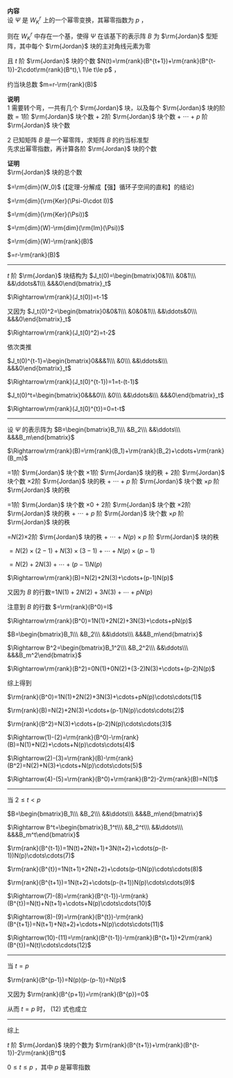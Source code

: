 **内容**  
设 $\Psi$ 是 $W^r_K$ 上的一个幂零变换，其幂零指数为 $p$ ，  
  
则在 $W^r_K$ 中存在一个基，使得 $\Psi$ 在该基下的表示阵 $B$ 为 $\rm{Jordan}$ 型矩阵，其中每个 $\rm{Jordan}$ 块的主对角线元素为零  
  
且 $t$ 阶 $\rm{Jordan}$ 块的个数 $N(t)=\rm{rank}(B^{t+1})+\rm{rank}(B^{t-1})-2\cdot\rm{rank}(B^t),\ 1\le t\le p$ ，  
  
约当块总数 $m=r-\rm{rank}(B)$  
  
**说明**  
1 需要转个弯，一共有几个 $\rm{Jordan}$ 块，以及每个 $\rm{Jordan}$ 块的阶数 = 1阶 $\rm{Jordan}$ 块个数 + 2阶 $\rm{Jordan}$ 块个数 + $\cdots$ + $p$ 阶 $\rm{Jordan}$ 块个数  
  
2 已知矩阵 $B$ 是一个幂零阵，求矩阵 $B$ 的约当标准型  
先求出幂零指数，再计算各阶 $\rm{Jordan}$ 块的个数  
  
**证明**  
$\rm{Jordan}$ 块的总个数  
  
$=\rm{dim}(W_0)$ (【定理-分解成【强】循环子空间的直和】的结论)  
  
$=\rm{dim}(\rm{Ker}(\Psi-0\cdot I))$  
  
$=\rm{dim}(\rm{Ker}(\Psi))$  
  
$=\rm{dim}(W)-\rm{dim}(\rm{Im}(\Psi))$  
  
$=\rm{dim}(W)-\rm{rank}(B)$  
  
$=r-\rm{rank}(B)$  
  
---  
  
$t$ 阶 $\rm{Jordan}$ 块结构为 $J_t(0)=\begin{bmatrix}0&1\\\ &0&1\\\ &&\ddots&1\\\ &&&0\end{bmatrix}_t$  
  
$\Rightarrow\rm{rank}(J_t(0))=t-1$  
  
又因为 $J_t(0)^2=\begin{bmatrix}0&0&1\\\ &0&0&1\\\ &&\ddots&0\\\ &&&0\end{bmatrix}_t$  
  
$\Rightarrow\rm{rank}(J_t(0)^2)=t-2$  
  
依次类推  
  
$J_t(0)^{t-1}=\begin{bmatrix}0&&&1\\\ &0\\\ &&\ddots&\\\ &&&0\end{bmatrix}_t$  
  
$\Rightarrow\rm{rank}(J_t(0)^{t-1})=1=t-(t-1)$  
  
$J_t(0)^t=\begin{bmatrix}0&&&0\\\ &0\\\ &&\ddots&\\\ &&&0\end{bmatrix}_t$  
  
$\Rightarrow\rm{rank}(J_t(0)^{t})=0=t-t$  
  
---  
  
设 $\Psi$ 的表示阵为 $B=\begin{bmatrix}B_1\\\ &B_2\\\ &&\ddots\\\ &&&B_m\end{bmatrix}$  
  
$\Rightarrow\rm{rank}(B)=\rm{rank}(B_1)+\rm{rank}(B_2)+\cdots+\rm{rank}(B_m)$  
  
=1阶 $\rm{Jordan}$ 块个数 $\times$1阶 $\rm{Jordan}$ 块的秩 + 2阶 $\rm{Jordan}$ 块个数 $\times$2阶 $\rm{Jordan}$ 块的秩 + $\cdots$ + $p$ 阶 $\rm{Jordan}$ 块个数 $\times p$ 阶 $\rm{Jordan}$ 块的秩  
  
=1阶 $\rm{Jordan}$ 块个数 $\times0$ + 2阶 $\rm{Jordan}$ 块个数 $\times$2阶 $\rm{Jordan}$ 块的秩 + $\cdots$ + $p$ 阶 $\rm{Jordan}$ 块个数 $\times p$ 阶 $\rm{Jordan}$ 块的秩  
  
=$N(2)\times$2阶 $\rm{Jordan}$ 块的秩 + $\cdots$ + $N(p)\times p$ 阶 $\rm{Jordan}$ 块的秩  
  
$=N(2)\times(2-1)+N(3)\times(3-1)+\cdots+N(p)\times(p-1)$  
  
$=N(2)+2N(3)+\cdots+(p-1)N(p)$  
  
$\Rightarrow\rm{rank}(B)=N(2)+2N(3)+\cdots+(p-1)N(p)$  
  
又因为 $B$ 的行数=$1N(1)+2N(2)+3N(3)+\cdots+pN(p)$  
  
注意到 $B$ 的行数 $=\rm{rank}(B^0)=I$  
  
$\Rightarrow\rm{rank}(B^0)=1N(1)+2N(2)+3N(3)+\cdots+pN(p)$  
  
$B=\begin{bmatrix}B_1\\\ &B_2\\\ &&\ddots\\\ &&&B_m\end{bmatrix}$  
  
$\Rightarrow B^2=\begin{bmatrix}B_1^2\\\ &B_2^2\\\ &&\ddots\\\ &&&B_m^2\end{bmatrix}$  
  
$\Rightarrow\rm{rank}(B^2)=0N(1)+0N(2)+(3-2)N(3)+\cdots+(p-2)N(p)$  
  
综上得到  
  
$\rm{rank}(B^0)=1N(1)+2N(2)+3N(3)+\cdots+pN(p)\cdots\cdots(1)$  
  
$\rm{rank}(B)=N(2)+2N(3)+\cdots+(p-1)N(p)\cdots\cdots(2)$  
  
$\rm{rank}(B^2)=N(3)+\cdots+(p-2)N(p)\cdots\cdots(3)$  
  
$\Rightarrow(1)-(2)=\rm{rank}(B^0)-\rm{rank}(B)=N(1)+N(2)+\cdots+N(p)\cdots\cdots(4)$  
  
$\Rightarrow(2)-(3)=\rm{rank}(B)-\rm{rank}(B^2)=N(2)+N(3)+\cdots+N(p)\cdots\cdots(5)$  
  
$\Rightarrow(4)-(5)=\rm{rank}(B^0)+\rm{rank}(B^2)-2\rm{rank}(B)=N(1)$  
  
---  
  
当 $2\le t<p$  
  
$B=\begin{bmatrix}B_1\\\ &B_2\\\ &&\ddots\\\ &&&B_m\end{bmatrix}$  
  
$\Rightarrow B^t=\begin{bmatrix}B_1^t\\\ &B_2^t\\\ &&\ddots\\\ &&&B_m^t\end{bmatrix}$  
  
$\rm{rank}(B^{t-1})=1N(t)+2N(t+1)+3N(t+2)+\cdots(p-(t-1))N(p)\cdots\cdots(7)$  
  
$\rm{rank}(B^{t})=1N(t+1)+2N(t+2)+\cdots(p-t)N(p)\cdots\cdots(8)$  
  
$\rm{rank}(B^{t+1})=1N(t+2)+\cdots(p-(t+1))N(p)\cdots\cdots(9)$  
  
$\Rightarrow(7)-(8)=\rm{rank}(B^{t-1})-\rm{rank}(B^{t})=N(t)+N(t+1)+\cdots+N(p)\cdots\cdots(10)$  
  
$\Rightarrow(8)-(9)=\rm{rank}(B^{t})-\rm{rank}(B^{t+1})=N(t+1)+N(t+2)+\cdots+N(p)\cdots\cdots(11)$  
  
$\Rightarrow(10)-(11)=\rm{rank}(B^{t-1})-\rm{rank}(B^{t+1})+2\rm{rank}(B^{t})=N(t)\cdots\cdots(12)$  
  
---  
  
当 $t=p$  
  
$\rm{rank}(B^{p-1})=N(p)(p-(p-1))=N(p)$  
  
又因为 $\rm{rank}(B^{p+1})=\rm{rank}(B^{p})=0$  
  
从而 $t=p$ 时， $(12)$ 式也成立  
  
---  
  
综上  
  
$t$ 阶 $\rm{Jordan}$ 块的个数为 $\rm{rank}(B^{t+1})+\rm{rank}(B^{t-1})-2\rm{rank}(B^t)$  
  
$0\le t\le p$ ，其中 $p$ 是幂零指数  
